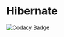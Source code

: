 # Hibernate

[![Codacy Badge](https://api.codacy.com/project/badge/Grade/aecd5fdb87e646c18e2d34997e8545ea)](https://www.codacy.com/app/PKVgit/Hibernate?utm_source=github.com&amp;utm_medium=referral&amp;utm_content=PKVgit/Hibernate&amp;utm_campaign=Badge_Grade)
